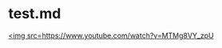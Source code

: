 # test.md
<a href=https://cdnm.westwing.com.br/glossary/uploads/br/2015/02/02195523/caneca-de-chopp-bem-gelada_pinterest_c-a1849.jpg><img src=https://www.youtube.com/watch?v=MTMg8VY_zpU

